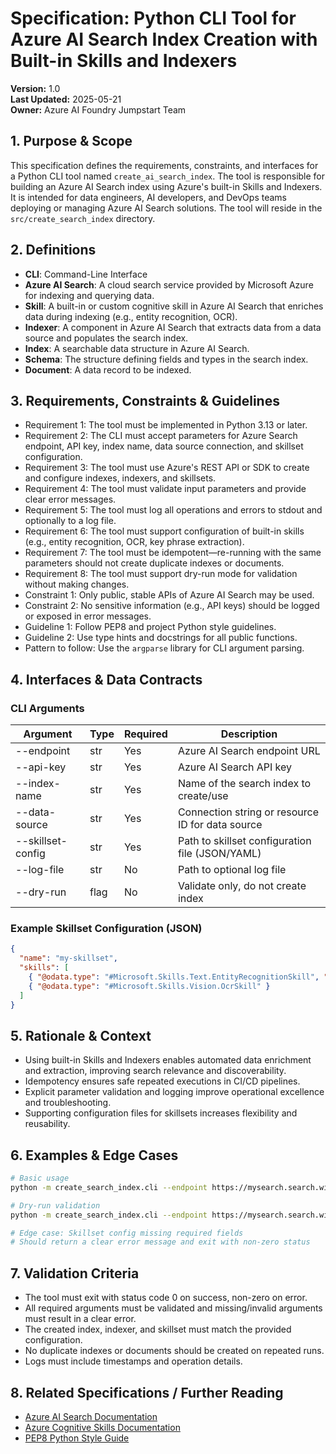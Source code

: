 # Specification: Python CLI Tool for Azure AI Search Index Creation with Built-in Skills and Indexers

**Version:** 1.0  
**Last Updated:** 2025-05-21  
**Owner:** Azure AI Foundry Jumpstart Team

## 1. Purpose & Scope

This specification defines the requirements, constraints, and interfaces for a Python CLI tool named `create_ai_search_index`. The tool is responsible for building an Azure AI Search index using Azure's built-in Skills and Indexers. It is intended for data engineers, AI developers, and DevOps teams deploying or managing Azure AI Search solutions. The tool will reside in the `src/create_search_index` directory.

## 2. Definitions

- **CLI**: Command-Line Interface
- **Azure AI Search**: A cloud search service provided by Microsoft Azure for indexing and querying data.
- **Skill**: A built-in or custom cognitive skill in Azure AI Search that enriches data during indexing (e.g., entity recognition, OCR).
- **Indexer**: A component in Azure AI Search that extracts data from a data source and populates the search index.
- **Index**: A searchable data structure in Azure AI Search.
- **Schema**: The structure defining fields and types in the search index.
- **Document**: A data record to be indexed.

## 3. Requirements, Constraints & Guidelines

* Requirement 1: The tool must be implemented in Python 3.13 or later.
* Requirement 2: The CLI must accept parameters for Azure Search endpoint, API key, index name, data source connection, and skillset configuration.
* Requirement 3: The tool must use Azure's REST API or SDK to create and configure indexes, indexers, and skillsets.
* Requirement 4: The tool must validate input parameters and provide clear error messages.
* Requirement 5: The tool must log all operations and errors to stdout and optionally to a log file.
* Requirement 6: The tool must support configuration of built-in skills (e.g., entity recognition, OCR, key phrase extraction).
* Requirement 7: The tool must be idempotent—re-running with the same parameters should not create duplicate indexes or documents.
* Requirement 8: The tool must support dry-run mode for validation without making changes.
* Constraint 1: Only public, stable APIs of Azure AI Search may be used.
* Constraint 2: No sensitive information (e.g., API keys) should be logged or exposed in error messages.
* Guideline 1: Follow PEP8 and project Python style guidelines.
* Guideline 2: Use type hints and docstrings for all public functions.
* Pattern to follow: Use the `argparse` library for CLI argument parsing.

## 4. Interfaces & Data Contracts

### CLI Arguments
| Argument             | Type   | Required | Description                                         |
|----------------------|--------|----------|-----------------------------------------------------|
| --endpoint           | str    | Yes      | Azure AI Search endpoint URL                         |
| --api-key            | str    | Yes      | Azure AI Search API key                              |
| --index-name         | str    | Yes      | Name of the search index to create/use               |
| --data-source        | str    | Yes      | Connection string or resource ID for data source     |
| --skillset-config    | str    | Yes      | Path to skillset configuration file (JSON/YAML)      |
| --log-file           | str    | No       | Path to optional log file                            |
| --dry-run            | flag   | No       | Validate only, do not create index                   |

### Example Skillset Configuration (JSON)
```json
{
  "name": "my-skillset",
  "skills": [
    { "@odata.type": "#Microsoft.Skills.Text.EntityRecognitionSkill", "categories": ["Organization"] },
    { "@odata.type": "#Microsoft.Skills.Vision.OcrSkill" }
  ]
}
```

## 5. Rationale & Context

- Using built-in Skills and Indexers enables automated data enrichment and extraction, improving search relevance and discoverability.
- Idempotency ensures safe repeated executions in CI/CD pipelines.
- Explicit parameter validation and logging improve operational excellence and troubleshooting.
- Supporting configuration files for skillsets increases flexibility and reusability.

## 6. Examples & Edge Cases

```bash
# Basic usage
python -m create_search_index.cli --endpoint https://mysearch.search.windows.net --api-key $API_KEY --index-name my-index --data-source $DATA_CONN --skillset-config skillset.json

# Dry-run validation
python -m create_search_index.cli --endpoint https://mysearch.search.windows.net --api-key $API_KEY --index-name my-index --data-source $DATA_CONN --skillset-config skillset.json --dry-run

# Edge case: Skillset config missing required fields
# Should return a clear error message and exit with non-zero status
```

## 7. Validation Criteria

- The tool must exit with status code 0 on success, non-zero on error.
- All required arguments must be validated and missing/invalid arguments must result in a clear error.
- The created index, indexer, and skillset must match the provided configuration.
- No duplicate indexes or documents should be created on repeated runs.
- Logs must include timestamps and operation details.

## 8. Related Specifications / Further Reading

- [Azure AI Search Documentation](https://learn.microsoft.com/en-us/azure/search/)
- [Azure Cognitive Skills Documentation](https://learn.microsoft.com/en-us/azure/search/cognitive-search-skillset)
- [PEP8 Python Style Guide](https://peps.python.org/pep-0008/)
